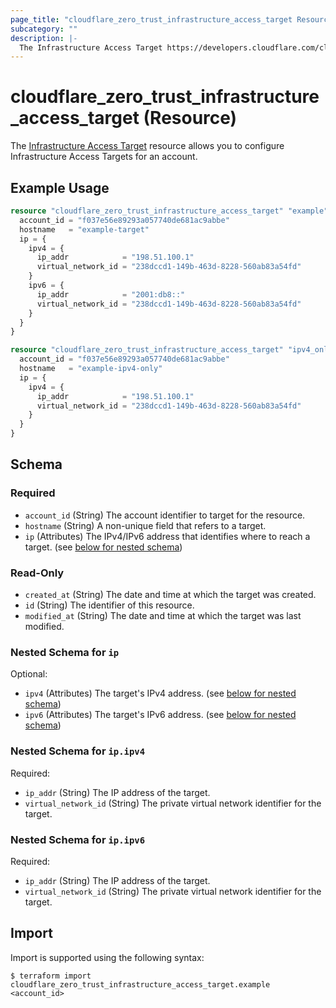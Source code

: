 ```yaml
---
page_title: "cloudflare_zero_trust_infrastructure_access_target Resource - Cloudflare"
subcategory: ""
description: |-
  The Infrastructure Access Target https://developers.cloudflare.com/cloudflare-one/connections/connect-networks/use-cases/ssh/ssh-infrastructure-access/#4-add-a-target resource allows you to configure Infrastructure Access Targets for an account.
---
```


# cloudflare_zero_trust_infrastructure_access_target (Resource)

The [Infrastructure Access Target](https://developers.cloudflare.com/cloudflare-one/connections/connect-networks/use-cases/ssh/ssh-infrastructure-access/#4-add-a-target) resource allows you to configure Infrastructure Access Targets for an account.

## Example Usage

```terraform
resource "cloudflare_zero_trust_infrastructure_access_target" "example" {
  account_id = "f037e56e89293a057740de681ac9abbe"
  hostname   = "example-target"
  ip = {
    ipv4 = {
      ip_addr            = "198.51.100.1"
      virtual_network_id = "238dccd1-149b-463d-8228-560ab83a54fd"
    }
    ipv6 = {
      ip_addr            = "2001:db8::"
      virtual_network_id = "238dccd1-149b-463d-8228-560ab83a54fd"
    }
  }
}

resource "cloudflare_zero_trust_infrastructure_access_target" "ipv4_only_example" {
  account_id = "f037e56e89293a057740de681ac9abbe"
  hostname   = "example-ipv4-only"
  ip = {
    ipv4 = {
      ip_addr            = "198.51.100.1"
      virtual_network_id = "238dccd1-149b-463d-8228-560ab83a54fd"
    }
  }
}
```
<!-- schema generated by tfplugindocs -->
## Schema

### Required

- `account_id` (String) The account identifier to target for the resource.
- `hostname` (String) A non-unique field that refers to a target.
- `ip` (Attributes) The IPv4/IPv6 address that identifies where to reach a target. (see [below for nested schema](#nestedatt--ip))

### Read-Only

- `created_at` (String) The date and time at which the target was created.
- `id` (String) The identifier of this resource.
- `modified_at` (String) The date and time at which the target was last modified.

<a id="nestedatt--ip"></a>
### Nested Schema for `ip`

Optional:

- `ipv4` (Attributes) The target's IPv4 address. (see [below for nested schema](#nestedatt--ip--ipv4))
- `ipv6` (Attributes) The target's IPv6 address. (see [below for nested schema](#nestedatt--ip--ipv6))

<a id="nestedatt--ip--ipv4"></a>
### Nested Schema for `ip.ipv4`

Required:

- `ip_addr` (String) The IP address of the target.
- `virtual_network_id` (String) The private virtual network identifier for the target.


<a id="nestedatt--ip--ipv6"></a>
### Nested Schema for `ip.ipv6`

Required:

- `ip_addr` (String) The IP address of the target.
- `virtual_network_id` (String) The private virtual network identifier for the target.

## Import

Import is supported using the following syntax:

```shell
$ terraform import cloudflare_zero_trust_infrastructure_access_target.example <account_id>
```

